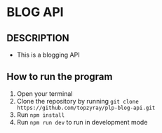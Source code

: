 # BLOG API

## DESCRIPTION

- This is a blogging API

## How to run the program

1. Open your terminal
2. Clone the repository by running `git clone https://github.com/topzyray/plp-blog-api.git`
3. Run `npm install`
4. Run `npm run dev` to run in development mode
